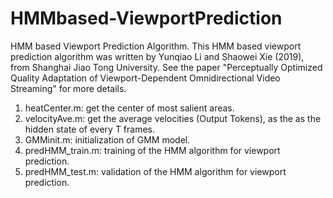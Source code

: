 # HMMbased-ViewportPrediction
HMM based Viewport Prediction Algorithm.
This HMM based viewport prediction algorithm was written by Yunqiao Li and Shaowei Xie (2019), from Shanghai Jiao Tong University. See the paper "Perceptually Optimized Quality Adaptation of Viewport-Dependent Omnidirectional Video Streaming" for more details.

1) heatCenter.m: get the center of most salient areas.
2) velocityAve.m: get the average velocities (Output Tokens), as the as the hidden state of every T frames.
3) GMMinit.m: initialization of GMM model.
4) predHMM_train.m: training of the HMM algorithm for viewport prediction.
5) predHMM_test.m: validation of the HMM algorithm for viewport prediction.
